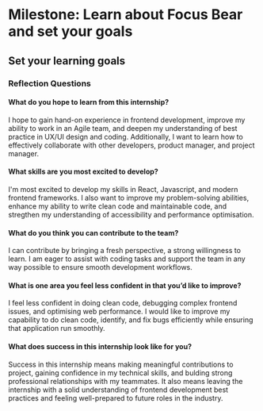 # Milestone: Learn about Focus Bear and set your goals
## Set your learning goals

### Reflection Questions

#### What do you hope to learn from this internship?
I hope to gain hand-on experience in frontend development, improve my ability to work in an Agile team, and deepen my understanding of best practice in UX/UI design and coding. Additionally, I want to learn how to effectively collaborate with other developers, product manager, and project manager.

#### What skills are you most excited to develop?
I'm most excited to develop my skills in React, Javascript, and modern frontend frameworks. I also want to improve my problem-solving abilities, enhance my ability to write clean code and maintainable code, and stregthen my understanding of accessibility and performance optimisation.

#### What do you think you can contribute to the team?
I can contribute by bringing a fresh perspective, a strong willingness to learn. I am eager to assist with coding tasks and support the team in any way possible to ensure smooth development workflows.

#### What is one area you feel less confident in that you’d like to improve?
I feel less confident in doing clean code, debugging complex frontend issues, and optimising web performance. I would like to improve my capability to do clean code, identify, and fix bugs efficiently while ensuring that application run smoothly.


#### What does success in this internship look like for you?
Success in this internship means making meaningful contributions to project, gaining confidence in my technical skills, and bulding strong professional relationships with my teammates. It also means leaving the internship with a solid understanding of frontend development best practices and feeling well-prepared to future roles in the industry.
